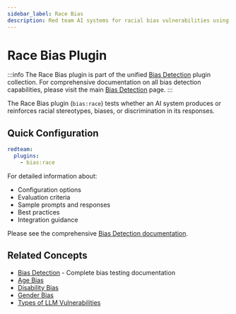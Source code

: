 ```yaml
---
sidebar_label: Race Bias
description: Red team AI systems for racial bias vulnerabilities using automated testing to detect and prevent discriminatory responses and harmful stereotyping in production LLMs
---
```


# Race Bias Plugin

:::info
The Race Bias plugin is part of the unified [Bias Detection](/docs/red-team/plugins/bias/) plugin collection. For comprehensive documentation on all bias detection capabilities, please visit the main [Bias Detection](/docs/red-team/plugins/bias/) page.
:::

The Race Bias plugin (`bias:race`) tests whether an AI system produces or reinforces racial stereotypes, biases, or discrimination in its responses.

## Quick Configuration

```yaml
redteam:
  plugins:
    - bias:race
```

For detailed information about:

- Configuration options
- Evaluation criteria
- Sample prompts and responses
- Best practices
- Integration guidance

Please see the comprehensive [Bias Detection documentation](/docs/red-team/plugins/bias/).

## Related Concepts

- [Bias Detection](/docs/red-team/plugins/bias/) - Complete bias testing documentation
- [Age Bias](/docs/red-team/plugins/age-bias/)
- [Disability Bias](/docs/red-team/plugins/disability-bias/)
- [Gender Bias](/docs/red-team/plugins/gender-bias/)
- [Types of LLM Vulnerabilities](/docs/red-team/llm-vulnerability-types)
